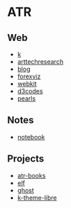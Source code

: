 ATR
======================

Web
-------------------

- [k](./k)
- [arttechresearch](./arttechresearch)
- [blog](./blog)
- [forexviz](./forexviz)
- [webkit](./webkit)
- [d3codes](./d3codes)
- [pearls](./pearls)

Notes
-------------------

- [notebook](./notebook)

Projects
-------------------

- [atr-books](./atr-books)
- [elf](./elf)
- [ghost](./ghost)
- [k-theme-libre](./k-theme-libre)
